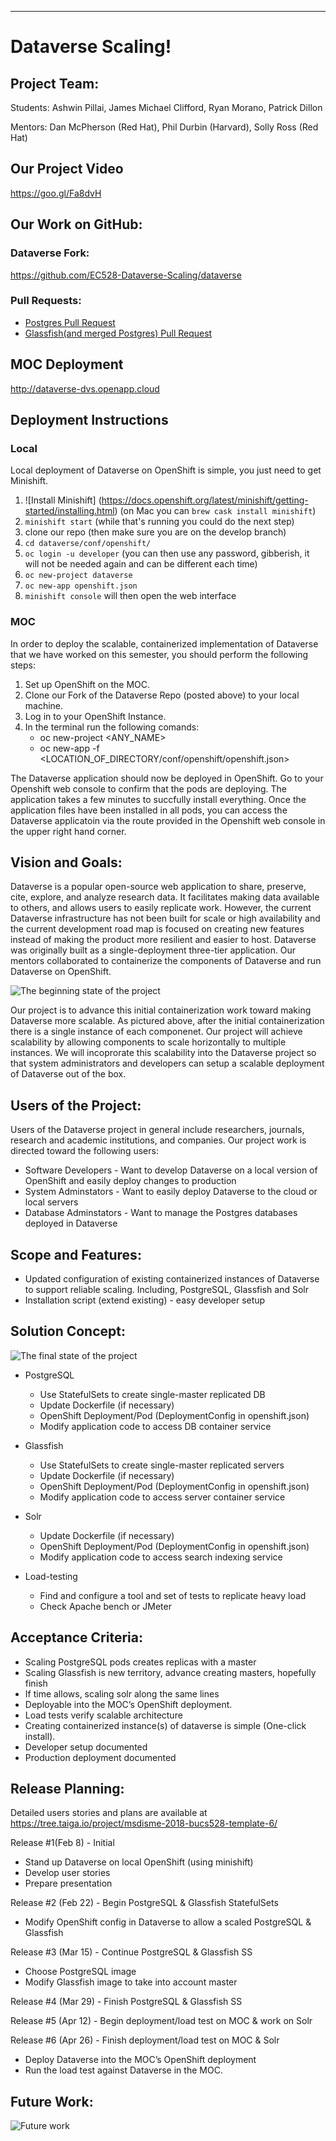 ﻿** **

# Dataverse Scaling!

## Project Team: 

Students: Ashwin Pillai, James Michael Clifford, Ryan Morano, Patrick Dillon

Mentors: Dan McPherson (Red Hat), Phil Durbin (Harvard), Solly Ross (Red Hat)

## Our Project Video
https://goo.gl/Fa8dvH

## Our Work on GitHub:
### Dataverse Fork:
https://github.com/EC528-Dataverse-Scaling/dataverse
### Pull Requests:
- [Postgres Pull Request](https://github.com/IQSS/dataverse/pull/4599)
- [Glassfish(and merged Postgres) Pull Request](https://github.com/IQSS/dataverse/pull/4626)

## MOC Deployment
http://dataverse-dvs.openapp.cloud 

##  Deployment Instructions

### Local

Local deployment of Dataverse on OpenShift is simple, you just need to get Minishift.

1. ![Install Minishift] (https://docs.openshift.org/latest/minishift/getting-started/installing.html) (on Mac you can `brew cask install minishift`)
2. `minishift start` (while that's running you could do the next step)
3. clone our repo (then make sure you are on the develop branch)
4. `cd dataverse/conf/openshift/`
5. `oc login -u developer` (you can then use any password, gibberish, it will not be needed again and can be different each time)
6. `oc new-project dataverse`
7. `oc new-app openshift.json`
8. `minishift console` will then open the web interface


### MOC

In order to deploy the scalable, containerized implementation of Dataverse that we have worked on this semester, you should perform the following steps:

1. Set up OpenShift on the MOC.
2. Clone our Fork of the Dataverse Repo (posted above) to your local machine.
3. Log in to your OpenShift Instance. 
4. In the terminal run the following comands:
     - oc new-project <ANY_NAME>
     - oc new-app -f <LOCATION_OF_DIRECTORY/conf/openshift/openshift.json>

The Dataverse application should now be deployed in OpenShift. Go to your Openshift web console to confirm that the pods are deploying. The application takes a few minutes to succfully install everything. Once the application files have been installed in all pods, you can access the Dataverse applicatoin via the route provided in the Openshift web console in the upper right hand corner.      

## Vision and Goals:

Dataverse is a popular open-source web application to share, preserve, cite, explore, and analyze research data. It facilitates making data available to others, and allows users to easily replicate work. However, the current Dataverse infrastructure has not been built for scale or high availability and the current development road map is focused on creating new features instead of making the product more resilient and easier to host. Dataverse was originally built as a single-deployment three-tier application. Our mentors collaborated to containerize the components of Dataverse and run Dataverse on OpenShift.

![The beginning state of the project](https://github.com/BU-NU-CLOUD-SP18/Dataverse-Scaling/blob/master/project_initial.png)

Our project is to advance this initial containerization work toward making Dataverse more scalable. As pictured above, after the initial containerization there is a single instance of each componenet. Our project will achieve scalability by allowing components to scale horizontally to multiple instances. We will incoprorate this scalability into the Dataverse project so that system administrators and developers can setup a scalable deployment of Dataverse out of the box.


## Users of the Project:

Users of the Dataverse project in general include researchers, journals, research and academic institutions, and companies. Our project work is directed toward the following users:

- Software Developers - Want to develop Dataverse on a local version of OpenShift and easily deploy changes to production
- System Adminstators - Want to easily deploy Dataverse to the cloud or local servers
- Database Adminstators - Want to manage the Postgres databases deployed in Dataverse


## Scope and Features:

 - Updated configuration of existing containerized instances of Dataverse to support reliable scaling.  Including, PostgreSQL, Glassfish and Solr
 - Installation script (extend existing) - easy developer setup

## Solution Concept:
![The final state of the project](https://github.com/BU-NU-CLOUD-SP18/Dataverse-Scaling/blob/master/project_final.png)

- PostgreSQL
  - Use StatefulSets to create single-master replicated DB
  - Update Dockerfile (if necessary)
  - OpenShift Deployment/Pod (DeploymentConfig in openshift.json)
  - Modify application code to access DB container service
  
- Glassfish
  - Use StatefulSets to create single-master replicated servers
  - Update Dockerfile (if necessary)
  - OpenShift Deployment/Pod (DeploymentConfig in openshift.json)
  - Modify application code to access server container service
- Solr
  - Update Dockerfile (if necessary)
  - OpenShift Deployment/Pod (DeploymentConfig in openshift.json)
  - Modify application code to access search indexing service
- Load-testing
  - Find and configure a tool and set of tests to replicate heavy load
  - Check Apache bench or JMeter

## Acceptance Criteria:
 - Scaling PostgreSQL pods creates replicas with a master
 - Scaling Glassfish is new territory, advance creating masters, hopefully finish
 - If time allows, scaling solr along the same lines
 - Deployable into the MOC’s OpenShift deployment.
 - Load tests verify scalable architecture
 - Creating containerized instance(s) of dataverse is simple (One-click install).
 - Developer setup documented
 - Production deployment documented

## Release Planning:

Detailed users stories and plans are available at https://tree.taiga.io/project/msdisme-2018-bucs528-template-6/ 

Release #1(Feb 8) - Initial
 - Stand up Dataverse on local OpenShift (using minishift)
 - Develop user stories
 - Prepare presentation

Release #2 (Feb 22) - Begin PostgreSQL & Glassfish StatefulSets
 - Modify OpenShift config in Dataverse to allow a scaled PostgreSQL & Glassfish

Release #3 (Mar 15) - Continue PostgreSQL & Glassfish SS
 - Choose PostgreSQL image
 - Modify Glassfish image to take into account master

Release #4 (Mar 29) - Finish PostgreSQL & Glassfish SS


Release #5 (Apr 12) - Begin deployment/load test on MOC & work on Solr


Release #6 (Apr 26) - Finish deployment/load test on MOC & Solr
 - Deploy Dataverse into the MOC’s OpenShift deployment
 - Run the load test against Dataverse in the MOC.

## Future Work:
![Future work](https://github.com/BU-NU-CLOUD-SP18/Dataverse-Scaling/blob/master/project_future.png)
